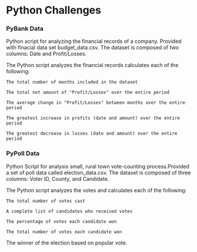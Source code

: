 # Python Challenges

### PyBank Data

Python script for analyzing the financial records of a company. Provided with finacial data set budget_data.csv. The dataset is composed of two columns: Date and Profit/Losses.

The Python script analyzes the financial records calculates each of the following:

	The total number of months included in the dataset

	The total net amount of "Profit/Losses" over the entire period

	The average change in "Profit/Losses" between months over the entire period

	The greatest increase in profits (date and amount) over the entire period

	The greatest decrease in losses (date and amount) over the entire period


### PyPoll Data

Python Script for analysis small, rural town vote-counting process.Provided a set of poll data called election_data.csv. The dataset is composed of three columns: Voter ID, County, and Candidate.

The Python script analyzes the votes and calculates each of the following:

	The total number of votes cast

	A complete list of candidates who received votes

	The percentage of votes each candidate won

	The total number of votes each candidate won

The winner of the election based on popular vote.